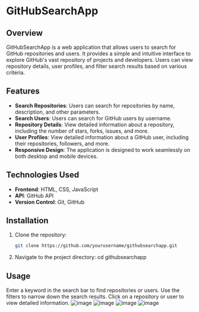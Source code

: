 # GitHubSearchApp

## Overview

GitHubSearchApp is a web application that allows users to search for GitHub repositories and users. It provides a simple and intuitive interface to explore GitHub's vast repository of projects and developers. Users can view repository details, user profiles, and filter search results based on various criteria.

## Features

- **Search Repositories**: Users can search for repositories by name, description, and other parameters.
- **Search Users**: Users can search for GitHub users by username.
- **Repository Details**: View detailed information about a repository, including the number of stars, forks, issues, and more.
- **User Profiles**: View detailed information about a GitHub user, including their repositories, followers, and more.
- **Responsive Design**: The application is designed to work seamlessly on both desktop and mobile devices.

## Technologies Used

- **Frontend**: HTML, CSS, JavaScript
- **API**: GitHub API
- **Version Control**: Git, GitHub

## Installation

1. Clone the repository:
   ```bash
   git clone https://github.com/yourusername/githubsearchapp.git
2. Navigate to the project directory:
   cd githubsearchapp
## Usage
Enter a keyword in the search bar to find repositories or users.
Use the filters to narrow down the search results.
Click on a repository or user to view detailed information.
![image](https://github.com/user-attachments/assets/4db7124f-453f-4bae-ba57-57ebe724b16a)
![image](https://github.com/user-attachments/assets/b10fd5f4-f83e-4583-ab04-63c761e7573e)
![image](https://github.com/user-attachments/assets/c4375f6c-249a-42a8-b3de-ce6755156f1d)
![image](https://github.com/user-attachments/assets/928d7899-97b6-4137-bc5e-5a6097c72bf8)



   
